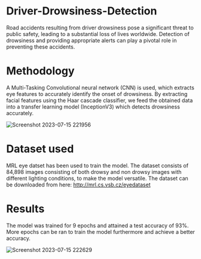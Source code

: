 # Driver-Drowsiness-Detection

Road accidents resulting from driver drowsiness pose a 
significant threat to public safety, leading to a substantial loss of 
lives worldwide. Detection of drowsiness and providing 
appropriate alerts can play a pivotal role in preventing these 
accidents.

# Methodology 
A Multi-Tasking Convolutional neural network (CNN) is used, which extracts 
eye features to accurately identify the onset of drowsiness. By 
extracting facial features using the Haar cascade classifier, we feed 
the obtained data into a transfer learning model (InceptionV3) which detects 
drowsiness accurately.

![Screenshot 2023-07-15 221956](https://github.com/Chandan-h-509/Driver-Drowsiness-Detection/assets/76171489/78c35b99-cdd6-4c31-bcce-16ec53ab0502)


# Dataset used
MRL eye datset has been used to train the model.
The dataset consists of 84,898 images consisting of both drowsy and non drowsy images with different lighting conditions, to make the model versatile.
The dataset can be downloaded from here: http://mrl.cs.vsb.cz/eyedataset

# Results
The model was trained for 9 epochs and attained a test accuracy of 93%.
More epochs can be ran to train the model furthermore and achieve a better accuracy.

![Screenshot 2023-07-15 222629](https://github.com/Chandan-h-509/Driver-Drowsiness-Detection/assets/76171489/8bfffd69-200b-4a50-a10b-e966a0201791)
